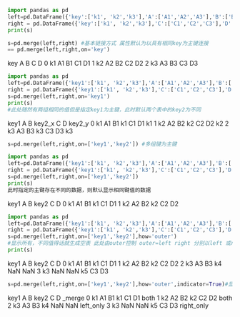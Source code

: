```python
import pandas as pd
left=pd.DataFrame({'key':['k1', 'k2','k3'],'A':['A1','A2','A3'],'B':['B1','B2','B3']})
right = pd.DataFrame({'key':['k1', 'k2','k3'],'C':['C1','C2','C3'],'D':['D1','D2','D3']})
print(s)
```

```python
s=pd.merge(left,right) #基本链接方式 属性默认为以具有相同key为主键连接
== pd.merge(left,right,on='key')
```

  key   A   B   C   D
0  k1  A1  B1  C1  D1
1  k2  A2  B2  C2  D2
2  k3  A3  B3  C3  D3

```python
import pandas as pd
left=pd.DataFrame({'key1':['k1', 'k2','k3'],'A':['A1','A2','A3'],'B':['B1','B2','B3'],'key2':['k1', 'k2','k3']})
right = pd.DataFrame({'key1':['k1', 'k2','k3'],'C':['C1','C2','C3'],'D':['D1','D2','D3'],'key2':['k1', 'k2','k3']})
s=pd.merge(left,right,on='key1')
print(s)
#此处随然有两组相同的值但是指定key1为主键，此时默认两个表中的key2为不同
```

  key1   A   B key2_x   C   D key2_y
0   k1  A1  B1     k1  C1  D1     k1
1   k2  A2  B2     k2  C2  D2     k2
2   k3  A3  B3     k3  C3  D3     k3

```python
s=pd.merge(left,right,on=['key1','key2']) #多组键为主键
```

```python
import pandas as pd
left=pd.DataFrame({'key1':['k1', 'k2','k3'],'A':['A1','A2','A3'],'B':['B1','B2','B3'],'key2':['k1', 'k2','k4']})
right = pd.DataFrame({'key1':['k1', 'k2','k3'],'C':['C1','C2','C3'],'D':['D1','D2','D3'],'key2':['k1', 'k2','k5']})
s=pd.merge(left,right,on=['key1','key2'])
print(s)
此时指定的主键存在不同的数据，则默认显示相同键值的数据
```

  key1   A   B key2   C   D
0   k1  A1  B1   k1  C1  D1
1   k2  A2  B2   k2  C2  D2

```python
import pandas as pd
left=pd.DataFrame({'key1':['k1', 'k2','k3'],'A':['A1','A2','A3'],'B':['B1','B2','B3'],'key2':['k1', 'k2','k4']})
right = pd.DataFrame({'key1':['k1', 'k2','k3'],'C':['C1','C2','C3'],'D':['D1','D2','D3'],'key2':['k1', 'k2','k5']})
s=pd.merge(left,right,on=['key1','key2'],how='outer')
#显示所有，不同值得话就生成空表 此处由outer控制 outer=left right 分别以left 或right为主列进行显示
print(s)
```

  key1    A    B key2    C    D
0   k1   A1   B1   k1   C1   D1
1   k2   A2   B2   k2   C2   D2
2   k3   A3   B3   k4  NaN  NaN
3   k3  NaN  NaN   k5   C3   D3

```python
s=pd.merge(left,right,on=['key1','key2'],how='outer',indicator=True)#显示值得来源
```

  key1    A    B key2    C    D      _merge
0   k1   A1   B1   k1   C1   D1        both
1   k2   A2   B2   k2   C2   D2        both
2   k3   A3   B3   k4  NaN  NaN   left_only
3   k3  NaN  NaN   k5   C3   D3  right_only